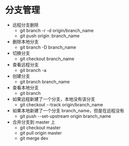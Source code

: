 # 分支管理

- 远程分支删除
  - git branch -r -d origin/branch_name
  - git push origin :branch_name
- 删除本地分支
  - git branch -D branch_name
- 切换分支
  - git checkout branch_name
- 查看远程分支
  - git branch -a
- 创建分支
  - git branch branch_name
- 查看本地分支
  - git branch
- 如果远程新建了一个分支，本地没有该分支
  - git checkout --track origin/branch_name
- 如果本地新建了一个分支 branch_name，但是在远程没有
  - git push --set-upstream origin branch_name
- 合并分支到 master 上
  - git checkout master
  - git pull origin master
  - git merge dev
